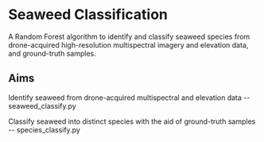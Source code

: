 # Seaweed Classification

A Random Forest algorithm to identify and classify seaweed species from drone-acquired high-resolution multispectral imagery and elevation data, and ground-truth samples.

## Aims

Identify seaweed from drone-acquired multispectral and elevation data -- seaweed_classify.py

Classify seaweed into distinct species with the aid of ground-truth samples -- species_classify.py
